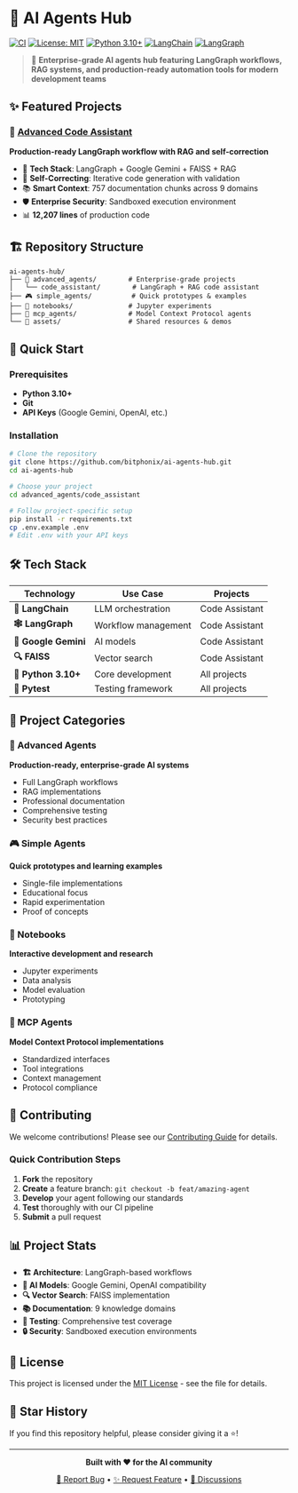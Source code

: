 # 🤖 AI Agents Hub

[![CI](https://github.com/bitphonix/ai-agents-hub/actions/workflows/ci.yml/badge.svg)](https://github.com/bitphonix/ai-agents-hub/actions/workflows/ci.yml)
[![License: MIT](https://img.shields.io/badge/License-MIT-yellow.svg)](https://opensource.org/licenses/MIT)
[![Python 3.10+](https://img.shields.io/badge/python-3.10+-blue.svg)](https://www.python.org/downloads/)
[![LangChain](https://img.shields.io/badge/LangChain-🦜-green.svg)](https://python.langchain.com/)
[![LangGraph](https://img.shields.io/badge/LangGraph-🕸️-purple.svg)](https://langchain-ai.github.io/langgraph/)

> 🚀 **Enterprise-grade AI agents hub featuring LangGraph workflows, RAG systems, and production-ready automation tools for modern development teams**

## ✨ Featured Projects

### 🧠 [Advanced Code Assistant](./advanced_agents/code_assistant/)
**Production-ready LangGraph workflow with RAG and self-correction**
- 🎯 **Tech Stack**: LangGraph + Google Gemini + FAISS + RAG
- 🔄 **Self-Correcting**: Iterative code generation with validation
- 📚 **Smart Context**: 757 documentation chunks across 9 domains
- 🛡️ **Enterprise Security**: Sandboxed execution environment
- 📊 **12,207 lines** of production code

## 🏗️ Repository Structure

```
ai-agents-hub/
├── 🎯 advanced_agents/        # Enterprise-grade projects
│   └── code_assistant/        # LangGraph + RAG code assistant
├── 🎮 simple_agents/          # Quick prototypes & examples
├── 📓 notebooks/              # Jupyter experiments
├── 🔌 mcp_agents/             # Model Context Protocol agents
└── 🎨 assets/                 # Shared resources & demos
```

## 🚀 Quick Start

### Prerequisites
- **Python 3.10+** 
- **Git**
- **API Keys** (Google Gemini, OpenAI, etc.)

### Installation
```bash
# Clone the repository
git clone https://github.com/bitphonix/ai-agents-hub.git
cd ai-agents-hub

# Choose your project
cd advanced_agents/code_assistant

# Follow project-specific setup
pip install -r requirements.txt
cp .env.example .env
# Edit .env with your API keys
```

## 🛠️ Tech Stack

| Technology | Use Case | Projects |
|------------|----------|----------|
| **🦜 LangChain** | LLM orchestration | Code Assistant |
| **🕸️ LangGraph** | Workflow management | Code Assistant |
| **🤖 Google Gemini** | AI models | Code Assistant |
| **🔍 FAISS** | Vector search | Code Assistant |
| **🐍 Python 3.10+** | Core development | All projects |
| **🧪 Pytest** | Testing framework | All projects |

## 📁 Project Categories

### 🎯 Advanced Agents
**Production-ready, enterprise-grade AI systems**
- Full LangGraph workflows
- RAG implementations  
- Professional documentation
- Comprehensive testing
- Security best practices

### 🎮 Simple Agents  
**Quick prototypes and learning examples**
- Single-file implementations
- Educational focus
- Rapid experimentation
- Proof of concepts

### 📓 Notebooks
**Interactive development and research**
- Jupyter experiments
- Data analysis
- Model evaluation
- Prototyping

### 🔌 MCP Agents
**Model Context Protocol implementations**
- Standardized interfaces
- Tool integrations
- Context management
- Protocol compliance

## 🤝 Contributing

We welcome contributions! Please see our [Contributing Guide](CONTRIBUTING.md) for details.

### Quick Contribution Steps
1. **Fork** the repository
2. **Create** a feature branch: `git checkout -b feat/amazing-agent`
3. **Develop** your agent following our standards
4. **Test** thoroughly with our CI pipeline
5. **Submit** a pull request

## 📊 Project Stats

- **🏗️ Architecture**: LangGraph-based workflows
- **🧠 AI Models**: Google Gemini, OpenAI compatibility  
- **🔍 Vector Search**: FAISS implementation
- **📚 Documentation**: 9 knowledge domains
- **🧪 Testing**: Comprehensive test coverage
- **🔒 Security**: Sandboxed execution environments

## 📜 License

This project is licensed under the [MIT License](LICENSE) - see the file for details.

## 🌟 Star History

If you find this repository helpful, please consider giving it a ⭐!

---

<div align="center">

**Built with ❤️ for the AI community**

[🐛 Report Bug](https://github.com/bitphonix/ai-agents-hub/issues) • [✨ Request Feature](https://github.com/bitphonix/ai-agents-hub/issues) • [💬 Discussions](https://github.com/bitphonix/ai-agents-hub/discussions)

</div>
